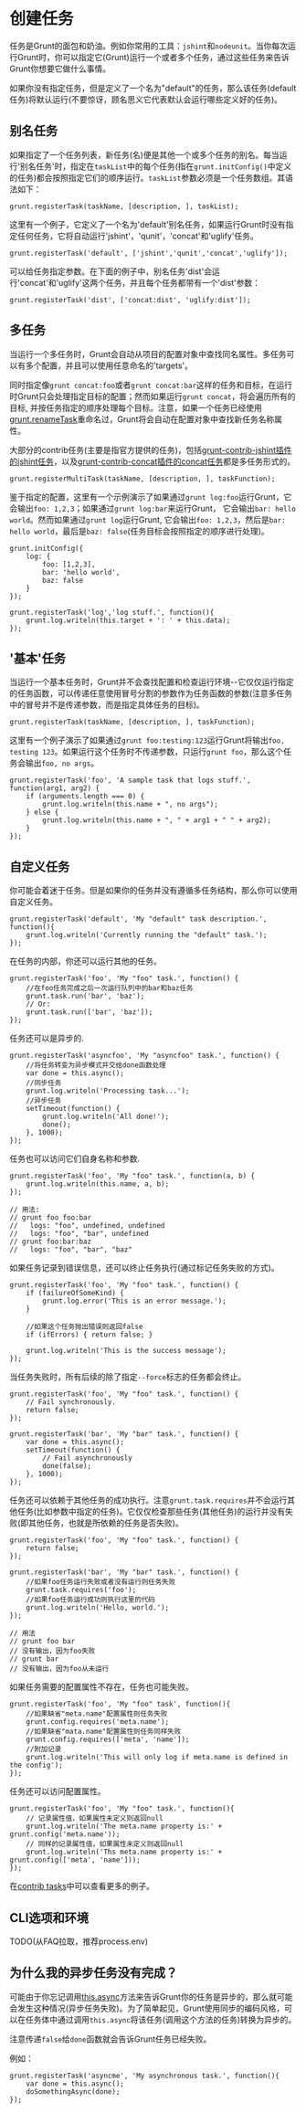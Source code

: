 # 创建任务

任务是Grunt的面包和奶油。例如你常用的工具：`jshint`和`nodeunit`。当你每次运行Grunt时，你可以指定它(Grunt)运行一个或者多个任务，通过这些任务来告诉Grunt你想要它做什么事情。

如果你没有指定任务，但是定义了一个名为"default"的任务，那么该任务(default任务)将默认运行(不要惊讶，顾名思义它代表默认会运行哪些定义好的任务)。

## 别名任务

如果指定了一个任务列表，新任务(名)便是其他一个或多个任务的别名。每当运行'别名任务'时，指定在`taskList`中的每个任务(指在`grunt.initConfig()`中定义的任务)都会按照指定它们的顺序运行。`taskList`参数必须是一个任务数组。其语法如下：

    grunt.registerTask(taskName, [description, ], taskList);
    
这里有一个例子，它定义了一个名为'default'别名任务，如果运行Grunt时没有指定任何任务，它将自动运行'jshint'，'qunit'，'concat'和'uglify'任务。

    grunt.registerTask('default', ['jshint','qunit','concat','uglify']);
    
可以给任务指定参数。在下面的例子中，别名任务'dist'会运行'concat'和'uglify'这两个任务，并且每个任务都带有一个'dist'参数：

    grunt.registerTask('dist', ['concat:dist', 'uglify:dist']);
    
## 多任务

当运行一个多任务时，Grunt会自动从项目的配置对象中查找同名属性。多任务可以有多个配置，并且可以使用任意命名的'targets'。

同时指定像`grunt concat:foo`或者`grunt concat:bar`这样的任务和目标，在运行时Grunt只会处理指定目标的配置；然而如果运行`grunt concat`，将会遍历所有的目标, 并按任务指定的顺序处理每个目标。注意，如果一个任务已经使用[grunt.renameTask](https://github.com/gruntjs/grunt/wiki/grunt#wiki-grunt-renameTask)重命名过，Grunt将会自动在配置对象中查找新任务名称属性。

大部分的contrib任务(主要是指官方提供的任务)，包括[grunt-contrib-jshint插件的jshint任务](https://github.com/gruntjs/grunt-contrib-jshint)，以及[grunt-contrib-concat插件的concat任务](https://github.com/gruntjs/grunt-contrib-concat)都是多任务形式的。

    grunt.registerMultiTask(taskName, [description, ], taskFunction);
    
鉴于指定的配置，这里有一个示例演示了如果通过`grunt log:foo`运行Grunt，它会输出`foo: 1,2,3`；如果通过`grunt log:bar`来运行Grunt， 它会输出`bar: hello world`。然而如果通过`grunt log`运行Grunt, 它会输出`foo: 1,2,3`，然后是`bar: hello world`，最后是`baz: false`(任务目标会按照指定的顺序进行处理)。

    grunt.initConfig({
        log: {
            foo: [1,2,3],
            bar: 'hello world',
            baz: false
        }
    });
    
    grunt.registerTask('log','log stuff.', function(){
        grunt.log.writeln(this.target + ': ' + this.data);
    });
    
## '基本'任务

当运行一个基本任务时，Grunt并不会查找配置和检查运行环境--它仅仅运行指定的任务函数，可以传递任意使用冒号分割的参数作为任务函数的参数(注意多任务中的冒号并不是传递参数，而是指定具体任务的目标)。

    grunt.registerTask(taskName, [description, ], taskFunction);
    
这里有一个例子演示了如果通过`grunt foo:testing:123`运行Grunt将输出`foo, testing 123`。如果运行这个任务时不传递参数，只运行`grunt foo`，那么这个任务会输出`foo, no args`。

    grunt.registerTask('foo', 'A sample task that logs stuff.', function(arg1, arg2) {
        if (arguments.length === 0) {
            grunt.log.writeln(this.name + ", no args");
        } else {
            grunt.log.writeln(this.name + ", " + arg1 + " " + arg2);
        }
    });
    
## 自定义任务

你可能会着迷于任务。但是如果你的任务并没有遵循多任务结构，那么你可以使用自定义任务。

    grunt.registerTask('default', 'My "default" task description.', function(){
        grunt.log.writeln('Currently running the "default" task.');
    });
    
在任务的内部，你还可以运行其他的任务。

    grunt.registerTask('foo', 'My "foo" task.', function() {
        //在foo任务完成之后一次运行队列中的bar和baz任务
        grunt.task.run('bar', 'baz');
        // Or:
        grunt.task.run(['bar', 'baz']);
    });
    
任务还可以是异步的.

    grunt.registerTask('asyncfoo', 'My "asyncfoo" task.', function() {
        //将任务转变为异步模式并交给done函数处理
        var done = this.async();
        //同步任务
        grunt.log.writeln('Processing task...');
        //异步任务
        setTimeout(function() {
            grunt.log.writeln('All done!');
            done();
        }, 1000);
    });
    
任务也可以访问它们自身名称和参数.

    grunt.registerTask('foo', 'My "foo" task.', function(a, b) {
        grunt.log.writeln(this.name, a, b);
    });

    // 用法:
    // grunt foo foo:bar
    //   logs: "foo", undefined, undefined
    //   logs: "foo", "bar", undefined
    // grunt foo:bar:baz
    //   logs: "foo", "bar", "baz"
    
如果任务记录到错误信息，还可以终止任务执行(通过标记任务失败的方式)。

    grunt.registerTask('foo', 'My "foo" task.', function() {
        if (failureOfSomeKind) {
            grunt.log.error('This is an error message.');
        }

        //如果这个任务抛出错误则返回false
        if (ifErrors) { return false; }

        grunt.log.writeln('This is the success message');
    });
    
当任务失败时，所有后续的除了指定`--force`标志的任务都会终止。

    grunt.registerTask('foo', 'My "foo" task.', function() {
        // Fail synchronously.
        return false;
    });

    grunt.registerTask('bar', 'My "bar" task.', function() {
        var done = this.async();
        setTimeout(function() {
            // Fail asynchronously
            done(false);
        }, 1000);
    });
    
任务还可以依赖于其他任务的成功执行。注意`grunt.task.requires`并不会运行其他任务(比如参数中指定的任务)。它仅仅检查那些任务(其他任务)的运行并没有失败(即其他任务，也就是所依赖的任务是否失败)。

    grunt.registerTask('foo', 'My "foo" task.', function() {
        return false;
    });

    grunt.registerTask('bar', 'My "bar" task.', function() {
        //如果foo任务运行失败或者没有运行则任务失败
        grunt.task.requires('foo');
        //如果foo任务运行成功则执行这里的代码
        grunt.log.writeln('Hello, world.');
    });

    // 用法
    // grunt foo bar
    // 没有输出，因为foo失败
    // grunt bar
    // 没有输出，因为foo从未运行

如果任务需要的配置属性不存在，任务也可能失败。

	grunt.registerTask('foo', 'My "foo" task', function(){
		//如果缺省"meta.name"配置属性则任务失败
		grunt.config.requires('meta.name');
		//如果缺省"mata.name"配置属性则任务同样失败
		grunt.config.requires(['meta', 'name']);
		//附加记录
		grunt.log.writeln('This will only log if meta.name is defined in the config');
	});
	
任务还可以访问配置属性。

	grunt.registerTask('foo', 'My "foo" task.', function(){
		// 记录属性值，如果属性未定义则返回null
		grunt.log.writeln('The meta.name property is:' + grunt.config('meta.name'));
		// 同样的记录属性值，如果属性未定义则返回null
		grunt.log.writeln('Ths meta.name property is:' + grunt.config(['meta', 'name']));
	});
	
在[contrib tasks](https://github.com/gruntjs/)中可以查看更多的例子。

## CLI选项和环境

TODO(从FAQ拉取，推荐process.env)

## 为什么我的异步任务没有完成？

可能由于你忘记调用[this.async](http://gruntjs.com/api/grunt.task#wiki-this-async)方法来告诉Grunt你的任务是异步的，那么就可能会发生这种情况(异步任务失败)。为了简单起见，Grunt使用同步的编码风格，可以在任务体中通过调用`this.async`将该任务(调用这个方法的任务)转换为异步的。

注意传递`false`给`done`函数就会告诉Grunt任务已经失败。

例如：

    grunt.registerTask('asyncme', 'My asynchronous task.', function(){
        var done = this.async();
        doSomethingAsync(done);
    }); 
